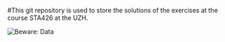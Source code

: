 #This git repository is used to store the solutions of the exercises at the course STA426 at the UZH.

![Beware: Data](https://www.google.com/url?sa=i&url=https%3A%2F%2Fwww.researchgate.net%2Ffigure%2FManhattan-plot-of-the-results-from-the-GWAS-meta-analysis-of-ADHD-The-index-variants-in_fig1_329192412&psig=AOvVaw3oBgDEJH_hClLDYHdjRly7&ust=1695118722160000&source=images&cd=vfe&opi=89978449&ved=0CBAQjRxqFwoTCPjC4sD3s4EDFQAAAAAdAAAAABAE)

